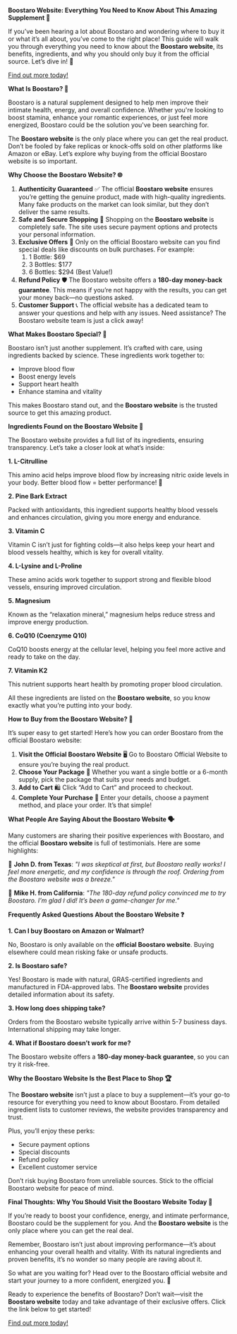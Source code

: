 ﻿**Boostaro Website: Everything You Need to Know About This Amazing Supplement 🎯**

If you’ve been hearing a lot about Boostaro and wondering where to buy it or what it’s all about, you’ve come to the right place! This guide will walk you through everything you need to know about the **Boostaro website**, its benefits, ingredients, and why you should only buy it from the official source. Let’s dive in! 🌟

<a href="https://boostaro.net/" target="_blank">Find out more today!</a>

**What Is Boostaro? 🤔**

Boostaro is a natural supplement designed to help men improve their intimate health, energy, and overall confidence. Whether you're looking to boost stamina, enhance your romantic experiences, or just feel more energized, Boostaro could be the solution you've been searching for.

The **Boostaro website** is the only place where you can get the real product. Don’t be fooled by fake replicas or knock-offs sold on other platforms like Amazon or eBay. Let’s explore why buying from the official Boostaro website is so important.

**Why Choose the Boostaro Website? 🌐**

1. **Authenticity Guaranteed** ✅
   The official **Boostaro website** ensures you’re getting the genuine product, made with high-quality ingredients. Many fake products on the market can look similar, but they don’t deliver the same results.
1. **Safe and Secure Shopping** 🛒
   Shopping on the **Boostaro website** is completely safe. The site uses secure payment options and protects your personal information.
1. **Exclusive Offers** 💸
   Only on the official Boostaro website can you find special deals like discounts on bulk purchases. For example:
   1. 1 Bottle: $69
   1. 3 Bottles: $177
   1. 6 Bottles: $294 (Best Value!)
1. **Refund Policy** 🛡️
   The Boostaro website offers a **180-day money-back guarantee**. This means if you’re not happy with the results, you can get your money back—no questions asked.
1. **Customer Support** 📞
   The official website has a dedicated team to answer your questions and help with any issues. Need assistance? The Boostaro website team is just a click away!

**What Makes Boostaro Special? 🌟**

Boostaro isn’t just another supplement. It’s crafted with care, using ingredients backed by science. These ingredients work together to:

- Improve blood flow
- Boost energy levels
- Support heart health
- Enhance stamina and vitality

This makes Boostaro stand out, and the **Boostaro website** is the trusted source to get this amazing product.

**Ingredients Found on the Boostaro Website 🌿**

The Boostaro website provides a full list of its ingredients, ensuring transparency. Let’s take a closer look at what’s inside:

**1. L-Citrulline**

This amino acid helps improve blood flow by increasing nitric oxide levels in your body. Better blood flow = better performance! 🚀

**2. Pine Bark Extract**

Packed with antioxidants, this ingredient supports healthy blood vessels and enhances circulation, giving you more energy and endurance.

**3. Vitamin C**

Vitamin C isn’t just for fighting colds—it also helps keep your heart and blood vessels healthy, which is key for overall vitality.

**4. L-Lysine and L-Proline**

These amino acids work together to support strong and flexible blood vessels, ensuring improved circulation.

**5. Magnesium**

Known as the “relaxation mineral,” magnesium helps reduce stress and improve energy production.

**6. CoQ10 (Coenzyme Q10)**

CoQ10 boosts energy at the cellular level, helping you feel more active and ready to take on the day.

**7. Vitamin K2**

This nutrient supports heart health by promoting proper blood circulation.

All these ingredients are listed on the **Boostaro website**, so you know exactly what you’re putting into your body.

**How to Buy from the Boostaro Website? 🛒**

It’s super easy to get started! Here’s how you can order Boostaro from the official Boostaro website:

1. **Visit the Official Boostaro Website** 🖥️
   Go to Boostaro Official Website to ensure you’re buying the real product.
1. **Choose Your Package** 💼
   Whether you want a single bottle or a 6-month supply, pick the package that suits your needs and budget.
1. **Add to Cart** 🛍️
   Click “Add to Cart” and proceed to checkout.
1. **Complete Your Purchase** 🏁
   Enter your details, choose a payment method, and place your order. It’s that simple!

**What People Are Saying About the Boostaro Website 🗣️**

Many customers are sharing their positive experiences with Boostaro, and the official **Boostaro website** is full of testimonials. Here are some highlights:

💬 **John D. from Texas**:
*"I was skeptical at first, but Boostaro really works! I feel more energetic, and my confidence is through the roof. Ordering from the Boostaro website was a breeze."*

💬 **Mike H. from California**:
*"The 180-day refund policy convinced me to try Boostaro. I’m glad I did! It’s been a game-changer for me."*

**Frequently Asked Questions About the Boostaro Website ❓**

**1. Can I buy Boostaro on Amazon or Walmart?**

No, Boostaro is only available on the **official Boostaro website**. Buying elsewhere could mean risking fake or unsafe products.

**2. Is Boostaro safe?**

Yes! Boostaro is made with natural, GRAS-certified ingredients and manufactured in FDA-approved labs. The **Boostaro website** provides detailed information about its safety.

**3. How long does shipping take?**

Orders from the Boostaro website typically arrive within 5-7 business days. International shipping may take longer.

**4. What if Boostaro doesn’t work for me?**

The Boostaro website offers a **180-day money-back guarantee**, so you can try it risk-free.

**Why the Boostaro Website Is the Best Place to Shop 🏆**

The **Boostaro website** isn’t just a place to buy a supplement—it’s your go-to resource for everything you need to know about Boostaro. From detailed ingredient lists to customer reviews, the website provides transparency and trust.

Plus, you’ll enjoy these perks:

- Secure payment options
- Special discounts
- Refund policy
- Excellent customer service

Don’t risk buying Boostaro from unreliable sources. Stick to the official Boostaro website for peace of mind.

**Final Thoughts: Why You Should Visit the Boostaro Website Today 🌟**

If you’re ready to boost your confidence, energy, and intimate performance, Boostaro could be the supplement for you. And the **Boostaro website** is the only place where you can get the real deal.

Remember, Boostaro isn’t just about improving performance—it’s about enhancing your overall health and vitality. With its natural ingredients and proven benefits, it’s no wonder so many people are raving about it.

So what are you waiting for? Head over to the Boostaro official website and start your journey to a more confident, energized you. 💪

Ready to experience the benefits of Boostaro? Don’t wait—visit the **Boostaro website** today and take advantage of their exclusive offers. Click the link below to get started!

<a href="https://boostaro.net/" target="_blank">Find out more today!</a>
